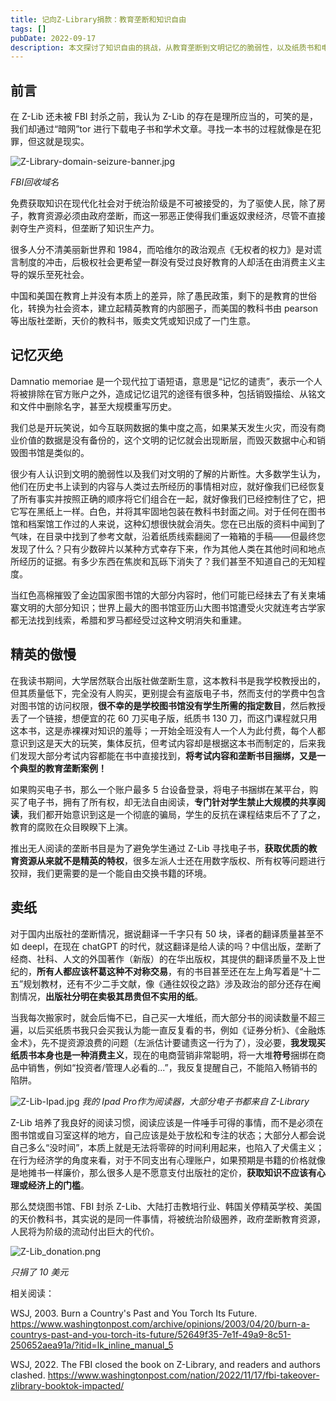 ```yaml
---
title: 记向Z-Library捐款：教育垄断和知识自由
tags: []
pubDate: 2022-09-17
description: 本文探讨了知识自由的挑战，从教育垄断到文明记忆的脆弱性，以及纸质书和电子书的消费观念，强调了对知识的平等获取的重要性
---
```


## 前言

在 Z-Lib 还未被 FBI 封杀之前，我认为 Z-Lib 的存在是理所应当的，可笑的是，我们却通过“暗网”tor 进行下载电子书和学术文章。寻找一本书的过程就像是在犯罪，但这就是现实。

![Z-Library-domain-seizure-banner.jpg](/static/images/Z-Library-domain-seizure-banner.jpg)

*FBI回收域名*

免费获取知识在现代化社会对于统治阶级是不可被接受的，为了驱使人民，除了房子，教育资源必须由政府垄断，而这一邪恶正使得我们重返奴隶经济，尽管不直接剥夺生产资料，但垄断了知识生产力。

很多人分不清美丽新世界和 1984，而哈维尔的政治观点《无权者的权力》是对谎言制度的冲击，后极权社会更希望一群没有受过良好教育的人却活在由消费主义主导的娱乐至死社会。

中国和美国在教育上并没有本质上的差异，除了愚民政策，剩下的是教育的世俗化，转换为社会资本，建立起精英教育的内部圈子，而美国的教科书由 pearson 等出版社垄断，天价的教科书，贩卖文凭或知识成了一门生意。

## 记忆灭绝

Damnatio memoriae 是一个现代拉丁语短语，意思是“记忆的谴责”，表示一个人将被排除在官方账户之外，造成记忆诅咒的途径有很多种，包括销毁描绘、从铭文和文件中删除名字，甚至大规模重写历史。

我们总是开玩笑说，如今互联网数据的集中度之高，如果某天发生火灾，而没有商业价值的数据是没有备份的，这个文明的记忆就会出现断层，而毁灭数据中心和销毁图书馆是类似的。

很少有人认识到文明的脆弱性以及我们对文明的了解的片断性。大多数学生认为，他们在历史书上读到的内容与人类过去所经历的事情相对应，就好像我们已经恢复了所有事实并按照正确的顺序将它们组合在一起，就好像我们已经控制住了它，把它写在黑纸上一样。白色，并将其牢固地包装在教科书封面之间。对于任何在图书馆和档案馆工作过的人来说，这种幻想很快就会消失。您在已出版的资料中闻到了气味，在目录中找到了参考文献，沿着纸质线索翻阅了一箱箱的手稿——但最终您发现了什么？只有少数碎片以某种方式幸存下来，作为其他人类在其他时间和地点所经历的证据。有多少东西在焦炭和瓦砾下消失了？我们甚至不知道自己的无知程度。

当红色高棉摧毁了金边国家图书馆的大部分内容时，他们可能已经抹去了有关柬埔寨文明的大部分知识；世界上最大的图书馆亚历山大图书馆遭受火灾就连考古学家都无法找到线索，希腊和罗马都经受过这种文明消失和重建。

## 精英的傲慢

在我读书期间，大学居然联合出版社做垄断生意，这本教科书是我学校教授出的，但其质量低下，完全没有人购买，更别提会有盗版电子书，然而支付的学费中包含对图书馆的访问权限，**很不幸的是学校图书馆没有学生所需的指定数目**，然后教授丢了一个链接，想便宜的花 60 刀买电子版，纸质书 130 刀，而这门课程就只用这本书，这是赤裸裸对知识的羞辱；一开始全班没有人一个人为此付费，每个人都意识到这是天大的玩笑，集体反抗，但考试内容却是根据这本书而制定的，后来我们发现大部分考试内容都能在书中直接找到，**将考试内容和垄断书目捆绑，又是一个典型的教育垄断案例！**

如果购买电子书，那么一个账户最多 5 台设备登录，将电子书捆绑在某平台，购买了电子书，拥有了所有权，却无法自由阅读，**专门针对学生禁止大规模的共享阅读**，我们都开始意识到这是一个彻底的骗局，学生的反抗在课程结束后不了了之，教育的腐败在众目睽睽下上演。

推出无人阅读的垄断书目是为了避免学生通过 Z-Lib 寻找电子书，**获取优质的教育资源从来就不是精英的特权**，很多左派人士还在用数字版权、所有权等问题进行狡辩，我们更需要的是一个能自由交换书籍的环境。

## 卖纸

对于国内出版社的垄断情况，据说翻译一千字只有 50 块，译者的翻译质量甚至不如 deepl，在现在 chatGPT 的时代，就这翻译是给人读的吗？中信出版，垄断了经商、社科、人文的外国著作（新版）的在华出版权，其提供的翻译质量不及上世纪的，**所有人都应该杯葛这种不对称交易**，有的书目甚至还在左上角写着是“十二五”规划教材，还有不少二手文献，像《通往奴役之路》涉及政治的部分还存在阉割情况，**出版社分明在卖极其昂贵但不实用的纸**。

当我每次搬家时，就会后悔不已，自己买一大堆纸，而大部分书的阅读数量不超三遍，以后买纸质书我只会买我认为能一直反复看的书，例如《证券分析》、《金融炼金术》，先不提资源浪费的问题（左派估计要谴责这一行为了），没必要，**我发现买纸质书本身也是一种消费主义**，现在的电商营销非常聪明，将一大堆**符号**捆绑在商品中销售，例如“投资者/管理人必看的...”，我反复提醒自己，不能陷入畅销书的陷阱。

![Z-Lib-Ipad.jpg](/static/images/Z-Lib-Ipad.jpg)
_我的 Ipad Pro作为阅读器，大部分电子书都来自 Z-Library_

Z-Lib 培养了我良好的阅读习惯，阅读应该是一件唾手可得的事情，而不是必须在图书馆或自习室这样的地方，自己应该是处于放松和专注的状态；大部分人都会说自己多么“没时间”，本质上就是无法将零碎的时间利用起来，也陷入了犬儒主义；在行为经济学的角度来看，对于不同支出有心理账户，如果预期是书籍的价格就像是地摊书一样廉价，那么很多人是不愿意支付出版社的定价，**获取知识不应该有心理或经济上的门槛**。

那么焚烧图书馆、FBI 封杀 Z-Lib、大陆打击教培行业、韩国关停精英学校、美国的天价教科书，其实说的是同一件事情，将被统治阶级圈养，政府垄断教育资源，人民将为阶级的流动付出巨大的代价。

![Z-Lib_donation.png](/static/images/Z-Lib_donation.png)

_只捐了 10 美元_

相关阅读：

WSJ, 2003. Burn a Country's Past and You Torch Its Future. https://www.washingtonpost.com/archive/opinions/2003/04/20/burn-a-countrys-past-and-you-torch-its-future/52649f35-7e1f-49a9-8c51-250652aea91a/?itid=lk_inline_manual_5

WSJ, 2022. The FBI closed the book on Z-Library, and readers and authors clashed. https://www.washingtonpost.com/nation/2022/11/17/fbi-takeover-zlibrary-booktok-impacted/
